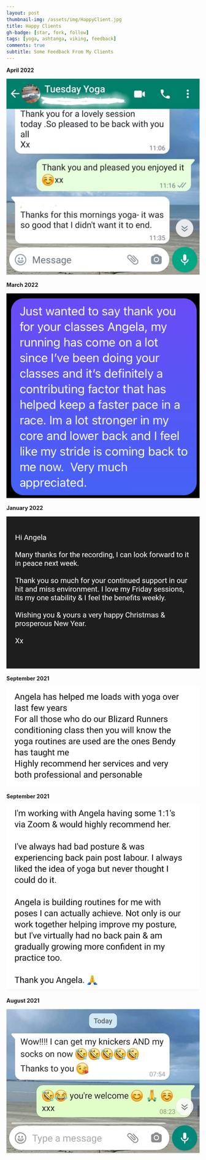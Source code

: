 ```yaml
---
layout: post
thumbnail-img: /assets/img/HappyClient.jpg
title: Happy Clients
gh-badge: [star, fork, follow]
tags: [yoga, ashtanga, viking, feedback]
comments: true
subtitle: Some Feedback From My Clients
---
```

**April 2022**

<img title="April 2022" alt="" src="/assets/img/HeatherWriteUp.JPG">

**March 2022**

<img title="March 2022" alt="" src="/assets/img/CraigFeedback.png">


**January 2022**

<img title="January 2022" alt="" src="/assets/img/HappyClientFebruary.jpg">

**September 2021**

<img title="HappyClients3" alt="" src="/assets/img/HappyClients3.jpeg">

**September 2021**

<img title="HappyClients2" alt="" src="/assets/img/HappyClients2.jpeg">

**August 2021**

<img title="August 2021" alt="" src="/assets/img/HappyClient.jpg">


